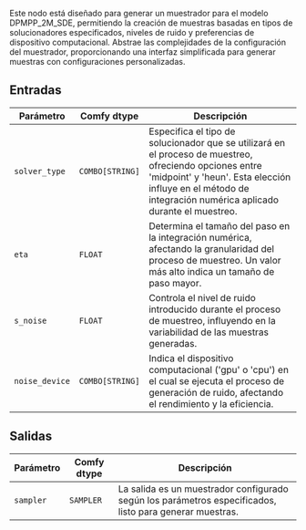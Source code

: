 
Este nodo está diseñado para generar un muestrador para el modelo DPMPP_2M_SDE, permitiendo la creación de muestras basadas en tipos de solucionadores especificados, niveles de ruido y preferencias de dispositivo computacional. Abstrae las complejidades de la configuración del muestrador, proporcionando una interfaz simplificada para generar muestras con configuraciones personalizadas.

## Entradas

| Parámetro       | Comfy dtype | Descripción                                                                 |
|-----------------|-------------|-----------------------------------------------------------------------------|
| `solver_type`   | `COMBO[STRING]` | Especifica el tipo de solucionador que se utilizará en el proceso de muestreo, ofreciendo opciones entre 'midpoint' y 'heun'. Esta elección influye en el método de integración numérica aplicado durante el muestreo. |
| `eta`           | `FLOAT`     | Determina el tamaño del paso en la integración numérica, afectando la granularidad del proceso de muestreo. Un valor más alto indica un tamaño de paso mayor. |
| `s_noise`       | `FLOAT`     | Controla el nivel de ruido introducido durante el proceso de muestreo, influyendo en la variabilidad de las muestras generadas. |
| `noise_device`  | `COMBO[STRING]` | Indica el dispositivo computacional ('gpu' o 'cpu') en el cual se ejecuta el proceso de generación de ruido, afectando el rendimiento y la eficiencia. |

## Salidas

| Parámetro       | Comfy dtype | Descripción                                                                 |
|-----------------|-------------|-----------------------------------------------------------------------------|
| `sampler`       | `SAMPLER`   | La salida es un muestrador configurado según los parámetros especificados, listo para generar muestras. |

